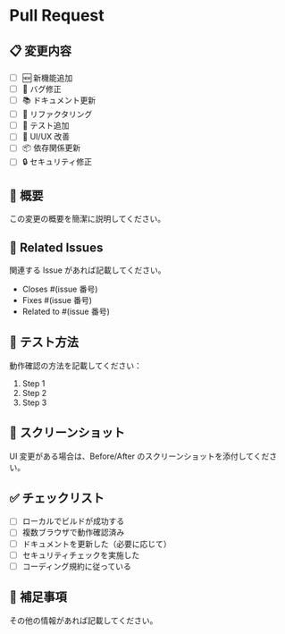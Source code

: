 # Pull Request

## 📋 変更内容

- [ ] 🆕 新機能追加
- [ ] 🐛 バグ修正
- [ ] 📚 ドキュメント更新
- [ ] 🔧 リファクタリング
- [ ] 🧪 テスト追加
- [ ] 🎨 UI/UX 改善
- [ ] 📦 依存関係更新
- [ ] 🔒 セキュリティ修正

## 🎯 概要

この変更の概要を簡潔に説明してください。

## 🔗 Related Issues

関連する Issue があれば記載してください。

- Closes #(issue 番号)
- Fixes #(issue 番号)
- Related to #(issue 番号)

## 🧪 テスト方法

動作確認の方法を記載してください：

1. Step 1
2. Step 2
3. Step 3

## 📸 スクリーンショット

UI 変更がある場合は、Before/After のスクリーンショットを添付してください。

## ✅ チェックリスト

- [ ] ローカルでビルドが成功する
- [ ] 複数ブラウザで動作確認済み
- [ ] ドキュメントを更新した（必要に応じて）
- [ ] セキュリティチェックを実施した
- [ ] コーディング規約に従っている

## 📝 補足事項

その他の情報があれば記載してください。
